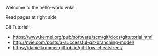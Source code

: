 Welcome to the hello-world wiki!

Read pages at right side

Git Tutorial:
- https://www.kernel.org/pub/software/scm/git/docs/gittutorial.html
- http://nvie.com/posts/a-successful-git-branching-model/
- https://danielkummer.github.io/git-flow-cheatsheet/

